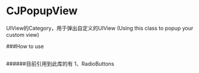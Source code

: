 # CJPopupView
UIView的Category，用于弹出自定义的UIView
 (Using this class to popup your custom view)

###How to use
```

```

######目前引用到此库的有
1、RadioButtons
